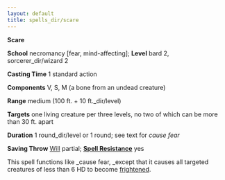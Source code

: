 ```yaml
---
layout: default
title: spells_dir/scare
---
```

 **Scare**

**School** necromancy [fear, mind-affecting]; **Level** bard 2, sorcerer_dir/wizard 2

**Casting Time** 1 standard action

**Components** V, S, M (a bone from an undead creature)

**Range** medium (100 ft. + 10 ft._dir/level)

**Targets** one living creature per three levels, no two of which can be more than 30 ft. apart

**Duration** 1 round_dir/level or 1 round; see text for _cause fear_

**Saving Throw** [Will](../combat#_will) partial; **[Spell Resistance](../glossary#_spell-resistance)** yes

This spell functions like _cause fear, _except that it causes all targeted creatures of less than 6 HD to become [frightened](../glossary#_frightened).

